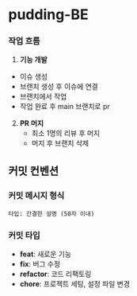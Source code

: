 # pudding-BE
### 작업 흐름
1. **기능 개발**
- 이슈 생성
- 브랜치 생성 후 이슈에 연결
- 브랜치에서 작업
- 작업 완료 후 main 브랜치로 pr

2. **PR 머지**
    - 최소 1명의 리뷰 후 머지
    - 머지 후 브랜치 삭제

## 커밋 컨벤션

### 커밋 메시지 형식
```
타입: 간결한 설명 (50자 이내)
```

### 커밋 타입
- **feat**: 새로운 기능
- **fix**: 버그 수정
- **refactor**: 코드 리팩토링
- **chore**: 프로젝트 세팅, 설정 파일 변경